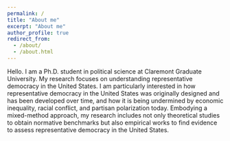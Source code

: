 ```yaml
---
permalink: /
title: "About me"
excerpt: "About me"
author_profile: true
redirect_from: 
  - /about/
  - /about.html
---
```


Hello. I am a Ph.D. student in political science at Claremont Graduate University. My research focuses on understanding representative democracy in the United States. I am particularly interested in how representative democracy in the United States was originally designed and has been developed over time, and how it is being undermined by economic inequality, racial conflict, and partisan polarization today. Embodying a mixed-method approach, my research includes not only theoretical studies to obtain normative benchmarks but also empirical works to find evidence to assess representative democracy in the United States.
